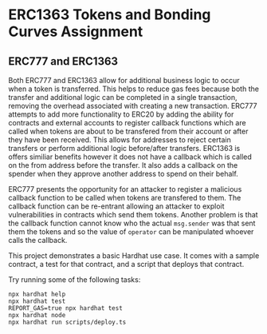 # ERC1363 Tokens and Bonding Curves Assignment

## ERC777 and ERC1363

Both ERC777 and ERC1363 allow for additional business logic to occur when a token is transferred. This helps to reduce
gas fees because both the transfer and additional logic can be completed in a single transaction, removing the overhead
associated with creating a new transaction. ERC777 attempts to add more functionality to ERC20 by adding the ability
for contracts and external accounts to register callback functions which are called when tokens are about to be
transfered from their account or after they have been received. This allows for addresses to reject certain transfers
or perform additional logic before/after transfers. ERC1363 is offers similiar benefits however it does not have a
callback which is called on the from address before the transfer. It also adds a callback on the spender when they
approve another address to spend on their behalf.

ERC777 presents the opportunity for an attacker to register a malicious callback function to be called when tokens are
transfered to them. The callback function can be re-entrant allowing an attacker to exploit vulnerabilities in contracts
which send them tokens. Another problem is that the callback function cannot know who the actual `msg.sender` was that
sent them the tokens and so the value of `operator` can be manipulated whoever calls the callback.

This project demonstrates a basic Hardhat use case. It comes with a sample contract, a test for that contract, and a script that deploys that contract.

Try running some of the following tasks:

```shell
npx hardhat help
npx hardhat test
REPORT_GAS=true npx hardhat test
npx hardhat node
npx hardhat run scripts/deploy.ts
```
